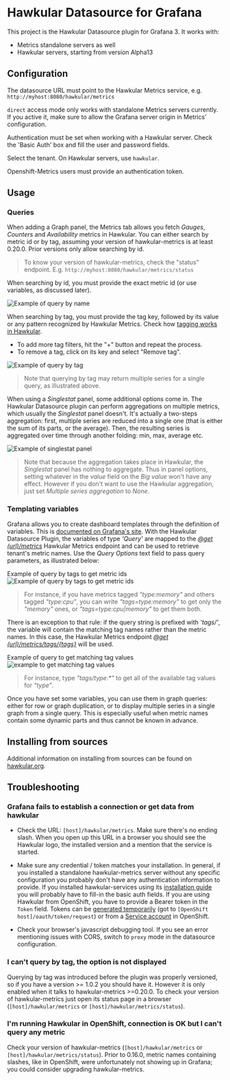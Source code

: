 # Hawkular Datasource for Grafana

This project is the Hawkular Datasource plugin for Grafana 3. It works with:

* Metrics standalone servers as well
* Hawkular servers, starting from version Alpha13

## Configuration

The datasource URL must point to the Hawkular Metrics service, e.g. `http://myhost:8080/hawkular/metrics`

`direct` access mode only works with standalone Metrics servers currently. If you active it, make sure to allow
the Grafana server origin in Metrics' configuration.

Authentication must be set when working with a Hawkular server. Check the 'Basic Auth' box and fill the user and password fields.

Select the tenant. On Hawkular servers, use `hawkular`.

Openshift-Metrics users must provide an authentication token.

## Usage

### Queries

When adding a Graph panel, the Metrics tab allows you fetch _Gauges_, _Counters_ and _Availability_ metrics in Hawkular. You can either search by metric id or by tag, assuming your version of hawkular-metrics is at least 0.20.0. Prior versions only allow searching by id.

> To know your version of hawkular-metrics, check the "status" endpoint. E.g. `http://myhost:8080/hawkular/metrics/status`

When searching by id, you must provide the exact metric id (or use variables, as discussed later).

![Example of query by name](https://raw.githubusercontent.com/hawkular/hawkular-grafana-datasource/master/docs/images/search-by-name.png)

When searching by tag, you must provide the tag key, followed by its value or any pattern recognized by Hawkular Metrics. Check how [tagging works in Hawkular](http://www.hawkular.org/hawkular-metrics/docs/user-guide/#_tag_filtering).

- To add more tag filters, hit the "+" button and repeat the process.
- To remove a tag, click on its key and select "Remove tag".

![Example of query by tag](https://raw.githubusercontent.com/hawkular/hawkular-grafana-datasource/master/docs/images/search-by-tag.png)

> Note that querying by tag may return multiple series for a single query, as illustrated above.

When using a _Singlestat_ panel, some additional options come in. The Hawkular Datasource plugin can perform aggregations on multiple metrics, which usually the _Singlestat_ panel doesn't. It's actually a two-steps aggregation: first, multiple series are reduced into a single one (that is either the sum of its parts, or the average). Then, the resulting series is aggregated over time through another folding: min, max, average etc.

![Example of singlestat panel](https://raw.githubusercontent.com/hawkular/hawkular-grafana-datasource/master/docs/images/single-stats-aggreg.png)

> Note that because the aggregation takes place in Hawkular, the _Singlestat_ panel has nothing to aggregate. Thus in panel options, setting whatever in the _value_ field on the _Big value_ won't have any effect. However if you don't want to use the Hawkular aggregation, just set _Multiple series aggregation_ to _None_.

### Templating variables

Grafana allows you to create dashboard templates through the definition of variables.
This is [documented on Grafana's site](http://docs.grafana.org/reference/templating/).
With the Hawkular Datasource Plugin, the variables of type _'Query'_ are mapped to
the [_@get (url)/metrics_](http://www.hawkular.org/docs/rest/rest-metrics.html#GET__metrics)
Hawkular Metrics endpoint and can be used to retrieve tenant's metric names. Use the _Query Options_ text field to pass query parameters, as illustrated below:

Example of query by tags to get metric ids
![Example of query by tags to get metric ids](https://raw.githubusercontent.com/hawkular/hawkular-grafana-datasource/master/docs/images/query-for-metrics.png)

> For instance, if you have metrics tagged _"type:memory"_ and others tagged _"type:cpu"_, you can write _"tags=type:memory"_ to get only the _"memory"_ ones, or _"tags=type:cpu|memory"_ to get them both.

There is an exception to that rule: if the query string is prefixed with _'tags/'_, the variable will contain the matching
tag names rather than the metric names. In this case, the Hawkular Metrics endpoint [_@get (url)/metrics/tags/{tags}_](http://www.hawkular.org/docs/rest/rest-metrics.html#GET__metrics_tags__tags) will be used.

Example of query to get matching tag values
![example to get matching tag values](https://raw.githubusercontent.com/hawkular/hawkular-grafana-datasource/master/docs/images/query-for-tags.png)

> For instance, type _"tags/type:*"_ to get all of the available tag values for _"type"_.

Once you have set some variables, you can use them in graph queries: either for row or graph duplication, or to display multiple series in a single graph from a single query. This is especially useful when metric names contain some dynamic parts and thus cannot be known in advance.

## Installing from sources

Additional information on installing from sources can be found on [hawkular.org](http://www.hawkular.org/hawkular-clients/grafana/docs/quickstart-guide/).

## Troubleshooting

### Grafana fails to establish a connection or get data from hawkular

* Check the URL: `[host]/hawkular/metrics`. Make sure there's no ending slash. When you open up this URL in a browser you should see the Hawkular logo, the installed version and a mention that the service is started.

* Make sure any credential / token matches your installation. In general, if you installed a standalone hawkular-metrics server without any specific configuration you probably don't have any authentication information to provide. If you installed hawkular-services using its [installation guide](http://www.hawkular.org/hawkular-services/docs/installation-guide/) you will probably have to fill-in the basic auth fields. If you are using Hawkular from OpenShift, you have to provide a Bearer token in the `Token` field. Tokens can be [generated temporarily](https://docs.openshift.com/enterprise/3.1/architecture/additional_concepts/authentication.html) (got to `[OpenShift host]/oauth/token/request`) or from a [Service account](https://docs.openshift.com/container-platform/3.3/rest_api/index.html#rest-api-serviceaccount-tokens) in OpenShift.

* Check your browser's javascript debugging tool. If you see an error mentioning issues with CORS, switch to `proxy` mode in the datasource configuration.

### I can't query by tag, the option is not displayed

Querying by tag was introduced before the plugin was properly versioned, so if you have a version >= 1.0.2 you should have it. However it is only enabled when it talks to hawkular-metrics >=0.20.0. To check your version of hawkular-metrics just open its status page in a browser (`[host]/hawkular/metrics` or `[host]/hawkular/metrics/status`).

### I'm running Hawkular in OpenShift, connection is OK but I can't query any metric

Check your version of hawkular-metrics (`[host]/hawkular/metrics` or `[host]/hawkular/metrics/status`). Prior to 0.16.0, metric names containing slashes, like in OpenShift, were unfortunately not showing up in Grafana; you could consider upgrading hawkular-metrics.
